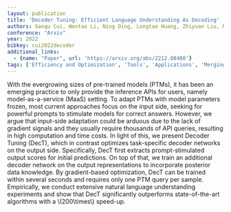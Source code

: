 ```yaml
---
layout: publication
title: 'Decoder Tuning: Efficient Language Understanding As Decoding'
authors: Ganqu Cui, Wentao Li, Ning Ding, Longtao Huang, Zhiyuan Liu, Maosong Sun
conference: "Arxiv"
year: 2022
bibkey: cui2022decoder
additional_links:
  - {name: "Paper", url: 'https://arxiv.org/abs/2212.08408'}
tags: ['Efficiency and Optimization', 'Tools', 'Applications', 'Merging', 'Prompting']
---
```

With the evergrowing sizes of pre-trained models (PTMs), it has been an
emerging practice to only provide the inference APIs for users, namely
model-as-a-service (MaaS) setting. To adapt PTMs with model parameters frozen,
most current approaches focus on the input side, seeking for powerful prompts
to stimulate models for correct answers. However, we argue that input-side
adaptation could be arduous due to the lack of gradient signals and they
usually require thousands of API queries, resulting in high computation and
time costs. In light of this, we present Decoder Tuning (DecT), which in
contrast optimizes task-specific decoder networks on the output side.
Specifically, DecT first extracts prompt-stimulated output scores for initial
predictions. On top of that, we train an additional decoder network on the
output representations to incorporate posterior data knowledge. By
gradient-based optimization, DecT can be trained within several seconds and
requires only one PTM query per sample. Empirically, we conduct extensive
natural language understanding experiments and show that DecT significantly
outperforms state-of-the-art algorithms with a \\(200\times\\) speed-up.
